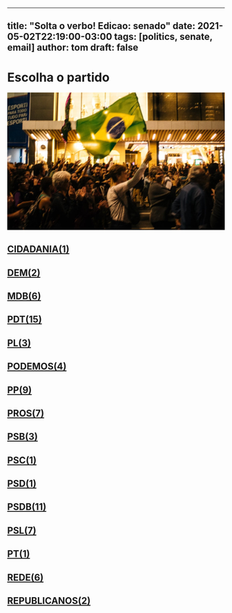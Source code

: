 
---
title: "Solta o verbo! Edicao: senado"
date: 2021-05-02T22:19:00-03:00
tags: [politics, senate, email]
author: tom
draft: false
---
<h1>Escolha o partido</h1>
<img src="/images/protest01.jpg" />
<h2><a href="mailto:sen.alessandrovieira@senado.leg.br,"> CIDADANIA(1) </a></h2><h2><a href="mailto:sen.elizianegama@senado.leg.br,sen.marcosrogerio@senado.leg.br,"> DEM(2) </a></h2><h2><a href="mailto:sen.rodrigopacheco@senado.leg.br,sen.mariadocarmoalves@senado.leg.br,sen.chicorodrigues@senado.leg.br,Sen.JaymeCampos@senado.leg.br,sen.davialcolumbre@senado.leg.br,sen.rosedefreitas@senado.leg.br,"> MDB(6) </a></h2><h2><a href="mailto:sen.eduardogomes@senado.leg.br,sen.jaderbarbalho@senado.leg.br,sen.eduardobraga@senado.leg.br,sen.darioberger@senado.leg.br,sen.confuciomoura@senado.leg.br,sen.simonetebet@senado.leg.br,sen.jarbasvasconcelos@senado.leg.br,sen.nildagondim@senado.leg.br,sen.luizcarlosdocarmo@senado.leg.br,sen.venezianovitaldorego@senado.leg.br,sen.marcelocastro@senado.leg.br,sen.marciobittar@senado.leg.br,sen.renancalheiros@senado.leg.br,sen.fernandobezerracoelho@senado.leg.br,sen.acirgurgacz@senado.leg.br,"> PDT(15) </a></h2><h2><a href="mailto:sen.wevertonrocha@senado.leg.br,sen.cidgomes@senado.leg.br,sen.romario@senado.leg.br,"> PL(3) </a></h2><h2><a href="mailto:sen.wellingtonfagundes@senado.leg.br,sen.carlosportinho@senado.leg.br,sen.jorginhomello@senado.leg.br,sen.marcosdoval@senado.leg.br,"> PODEMOS(4) </a></h2><h2><a href="mailto:sen.alvarodias@senado.leg.br,sen.lasiermartins@senado.leg.br,sen.jorgekajuru@senado.leg.br,sen.oriovistoguimaraes@senado.leg.br,sen.eduardogirao@senado.leg.br,sen.styvensonvalentim@senado.leg.br,sen.reguffe@senado.leg.br,sen.flavioarns@senado.leg.br,sen.cironogueira@senado.leg.br,"> PP(9) </a></h2><h2><a href="mailto:sen.katiaabreu@senado.leg.br,sen.daniellaribeiro@senado.leg.br,sen.luiscarlosheinze@senado.leg.br,sen.mailzagomes@senado.leg.br,sen.elmanoferrer@senado.leg.br,sen.esperidiaoamin@senado.leg.br,Sen.fernandocollor@senado.leg.br,"> PROS(7) </a></h2><h2><a href="mailto:sen.zenaidemaia@senado.leg.br,sen.telmariomota@senado.leg.br,sen.leilabarros@senado.leg.br,"> PSB(3) </a></h2><h2><a href="mailto:sen.zequinhamarinho@senado.leg.br,"> PSC(1) </a></h2><h2><a href="mailto:sen.nelsinhotrad@senado.leg.br,"> PSD(1) </a></h2><h2><a href="mailto:sen.lucasbarreto@senado.leg.br,sen.omaraziz@senado.leg.br,sen.angelocoronel@senado.leg.br,sen.ottoalencar@senado.leg.br,sen.antonioanastasia@senado.leg.br,sen.carlosfavaro@senado.leg.br,sen.vanderlancardoso@senado.leg.br,sen.carlosviana@senado.leg.br,sen.sergiopetecao@senado.leg.br,sen.iraja@senado.leg.br,sen.tassojereissati@senado.leg.br,"> PSDB(11) </a></h2><h2><a href="mailto:sen.maragabrilli@senado.leg.br,sen.izalcilucas@senado.leg.br,sen.robertorocha@senado.leg.br,sen.pliniovalerio@senado.leg.br,sen.joseserra@senado.leg.br,sen.rodrigocunha@senado.leg.br,sen.sorayathronicke@senado.leg.br,"> PSL(7) </a></h2><h2><a href="mailto:sen.rogeriocarvalho@senado.leg.br,"> PT(1) </a></h2><h2><a href="mailto:sen.humbertocosta@senado.leg.br,sen.jaqueswagner@senado.leg.br,sen.jeanpaulprates@senado.leg.br,sen.paulorocha@senado.leg.br,sen.paulopaim@senado.leg.br,sen.fabianocontarato@senado.leg.br,"> REDE(6) </a></h2><h2><a href="mailto:sen.randolferodrigues@senado.leg.br,sen.flaviobolsonaro@senado.leg.br,"> REPUBLICANOS(2) </a></h2>